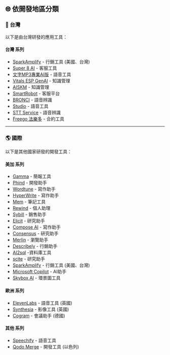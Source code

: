 ## 🌐 依開發地區分類

<!-- ### 台灣 -->
<h3 id="taiwan">🎯 台灣</h3>

以下是由台灣研發的應用工具：

#### 台灣 系列
- [SparkAmplify](../../tools/application.md#sparkamplify) - 行銷工具 (美國、台灣)
- [Super 8 AI](../../tools/application.md#super-8-ai) - 客服工具
- [文字MP3專業AI版](../../tools/application.md#iqt-ai) - 語音工具
- [Vitals ESP GenAI](../../tools/application.md#vitals-esp-genai) - 知識管理
- [AISKM](../../tools/application.md#aiskm) - 知識管理
- [SmartRobot](../../tools/application.md#smartrobot) - 客服平台
- [BRONCI](../../tools/application.md#bronci) - 語音辨識
- [Studio](../../tools/application.md#studio) - 語音工具
- [STT Service](../../tools/application.md#stt-service) - 語音辨識
- [Freego 法樂多](../../tools/application.md#freego) - 合約工具

---

<!-- ### 國際 -->
<h3 id="international">🌎 國際</h3>

以下是其他國家研發的開發工具：

#### 美加 系列
- [Gamma](../../tools/application.md#gamma) - 簡報工具
- [Phind](../../tools/application.md#phind) - 開發助手
- [Wordtune](../../tools/application.md#wordtune) - 寫作助手
- [HyperWrite](../../tools/application.md#hyperWrite) - 寫作助手
- [Mem](../../tools/application.md#mem) - 筆記工具
- [Rewind](../../tools/application.md#rewind) - 個人助理
- [Sybill](../../tools/application.md#sybill) - 銷售助手
- [Elicit](../../tools/application.md#elicit) - 研究助手
- [Compose AI](../../tools/application.md#compose-ai) - 寫作助手
- [Consensus](../../tools/application.md#consensus) - 研究助手
- [Merlin](../../tools/application.md#merlin) - 瀏覽助手
- [Describely](../../tools/application.md#Describely) - 行銷助手
- [AI2sql](../../tools/application.md#ai2sql) -資料庫工具
- [scite](../../tools/application.md#scite) - 研究助手
- [SparkAmplify](../../tools/application.md#sparkamplify) - 行銷工具 (美國、台灣)
- [Microsoft Copilot](../../tools/application.md#microsoft-copilot) - AI助手
- [Skybox AI](../../tools/application.md#skybox-ai) - 環景圖工具

#### 歐洲 系列
- [ElevenLabs](../../tools/application.md#elevenlabs) - 語音工具 (英國)
- [Synthesia](../../tools/application.md#synthesia) - 影像工具 (英國)
- [Cogram](../../tools/application.md#cogram) - 會議助手 (德國)

#### 其他 系列
- [Speechify](../../tools/application.md#speechify) - 語音工具
- [Qodo Merge](../../tools/application.md#qodo-merge) - 開發工具 (以色列)
